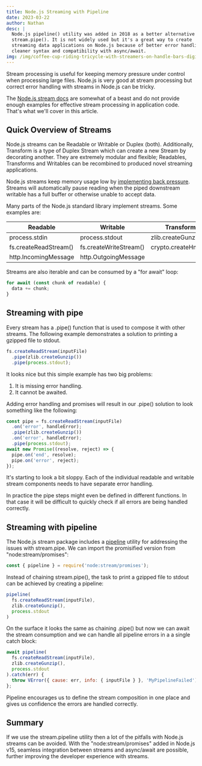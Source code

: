 ```yaml
---
title: Node.js Streaming with Pipeline
date: 2023-03-22
author: Nathan
desc: |
  Node.js pipeline() utility was added in 2018 as a better alternative to
  stream.pipe(). It is not widely used but it's a great way to create
  streaming data applications on Node.js because of better error handling,
  cleaner syntax and compatibility with async/await.
img: /img/coffee-cup-riding-tricycle-with-streamers-on-handle-bars-digital-art.jpg
---
```


Stream processing is useful for keeping memory pressure under control when
processing large files. Node.js is very good at stream processing but correct
error handling with streams in Node.js can be tricky.

The [Node.js stream docs][node-stream-docs] are somewhat of a beast and
do not provide enough examples for effective stream processing in application
code. That's what we'll cover in this article.


## Quick Overview of Streams

Node.js streams can be Readable or Writable or Duplex (both). Additionally,
Transform is a type of Duplex Stream which can create a new Stream by decorating
another. They are extremely modular and flexible; Readables, Transforms and
Writables can be recombined to produced novel streaming applications.

Node.js streams keep memory usage low by [implementing back
pressure][node-stream-backpressure]. Streams will automatically pause reading
when the piped downstream writable has a full buffer or otherwise unable to
accept data.

Many parts of the Node.js standard library implement streams. Some examples are:

| Readable              | Writable               | Transform           |
|-----------------------|------------------------|---------------------|
| process.stdin         | process.stdout         | zlib.createGunzip() |
| fs.createReadStream() | fs.createWriteStream() | crypto.createHmac() |
| http.IncomingMessage  | http.OutgoingMessage   |                     |


Streams are also iterable and can be consumed by a "for await" loop:


```js
for await (const chunk of readable) {
  data += chunk;
}
```

## Streaming with pipe

Every stream has a .pipe() function that is used to compose it with other
streams. The following  example demonstrates a solution to printing a gzipped
file to stdout.

```js
fs.createReadStream(inputFile)
  .pipe(zlib.createGunzip())
  .pipe(process.stdout);
```

It looks nice but this simple example has two big problems:

1. It is missing error handling.
1. It cannot be awaited.

Adding error handling and promises will result in our .pipe() solution to look
something like the following:

```js
const pipe = fs.createReadStream(inputFile)
  .on('error', handleError);
  .pipe(zlib.createGunzip())
  .on('error', handleError);
  .pipe(process.stdout);
await new Promise((resolve, reject) => {
  pipe.on('end', resolve);
  pipe.on('error', reject);
});
```

It's starting to look a bit sloppy.  Each of the individual readable and
writable stream components needs to have separate error handling.

In practice the pipe steps might even be defined in different functions. In
that case it will be difficult to quickly check if all errors are being handled
correctly.


## Streaming with pipeline

The Node.js stream package includes a [pipeline][node-pipeline-docs] utility
for addressing the issues with stream.pipe.  We can import the promisified
version from "node:stream/promises":

```js
const { pipeline } = require('node:stream/promises');
```

Instead of chaining stream.pipe(), the task to print a gzipped file to stdout
can be achieved by creating a pipeline:

```js
pipeline(
  fs.createReadStream(inputFile),
  zlib.createGunzip(),
  process.stdout
)
```


On the surface it looks the same as chaining .pipe() but now we can await the
stream consumption and we can handle all pipeline errors in a a single catch
block:


```javascript
await pipeline(
  fs.createReadStream(inputFile),
  zlib.createGunzip(),
  process.stdout
).catch(err) {
  throw VError({ cause: err, info: { inputFile } }, 'MyPipelineFailed');
};
```


Pipeline encourages us to define the stream composition in
one place and gives us confidence the errors are handled correctly.


## Summary

If we use the stream.pipeline utility then a lot of the pitfalls with Node.js
streams can be avoided. With the "node:stream/promises" added in Node.js v15,
seamless integration between streams and async/await are possible, further
improving the developer experience with streams.


[node-stream-backpressure]: https://nodejs.org/en/docs/guides/backpressuring-in-streams
[node-pipeline-docs]: https://nodejs.org/docs/latest-v18.x/api/stream.html#streampipelinesource-transforms-destination-callback
[node-stream-docs]: https://nodejs.org/docs/latest-v18.x/api/stream.html
